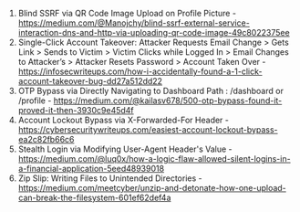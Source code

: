 1. Blind SSRF via QR Code Image Upload on Profile Picture - https://medium.com/@Manojchy/blind-ssrf-external-service-interaction-dns-and-http-via-uploading-qr-code-image-49c8022375ee
2. Single-Click Account Takeover: Attacker Requests Email Change > Gets Link > Sends to Victim > Victim Clicks while Logged In > Email Changes to Attacker’s > Attacker Resets Password > Account Taken Over - https://infosecwriteups.com/how-i-accidentally-found-a-1-click-account-takeover-bug-dd27a512dd22
3. OTP Bypass via Directly Navigating to Dashboard Path : /dashboard or /profile - https://medium.com/@kailasv678/500-otp-bypass-found-it-proved-it-then-3930c9e45d4f
4. Account Lockout Bypass via X-Forwarded-For Header - https://cybersecuritywriteups.com/easiest-account-lockout-bypass-ea2c82fb66c6
5. Stealth Login via Modifying User-Agent Header's Value - https://medium.com/@luq0x/how-a-logic-flaw-allowed-silent-logins-in-a-financial-application-5eed48939018
6. Zip Slip: Writing Files to Unintended Directories - https://medium.com/meetcyber/unzip-and-detonate-how-one-upload-can-break-the-filesystem-601ef62def4a
